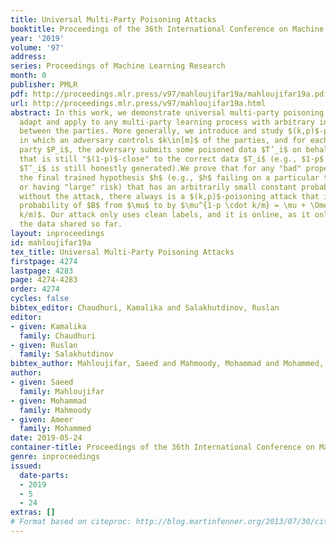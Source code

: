 ```yaml
---
title: Universal Multi-Party Poisoning Attacks
booktitle: Proceedings of the 36th International Conference on Machine Learning
year: '2019'
volume: '97'
address: 
series: Proceedings of Machine Learning Research
month: 0
publisher: PMLR
pdf: http://proceedings.mlr.press/v97/mahloujifar19a/mahloujifar19a.pdf
url: http://proceedings.mlr.press/v97/mahloujifar19a.html
abstract: In this work, we demonstrate universal multi-party poisoning attacks that
  adapt and apply to any multi-party learning process with arbitrary interaction pattern
  between the parties. More generally, we introduce and study $(k,p)$-poisoning attacks
  in which an adversary controls $k\in[m]$ of the parties, and for each corrupted
  party $P_i$, the adversary submits some poisoned data $T’_i$ on behalf of $P_i$
  that is still "$(1-p)$-close" to the correct data $T_i$ (e.g., $1-p$ fraction of
  $T’_i$ is still honestly generated).We prove that for any "bad" property $B$ of
  the final trained hypothesis $h$ (e.g., $h$ failing on a particular test example
  or having "large" risk) that has an arbitrarily small constant probability of happening
  without the attack, there always is a $(k,p)$-poisoning attack that increases the
  probability of $B$ from $\mu$ to by $\mu^{1-p \cdot k/m} = \mu + \Omega(p \cdot
  k/m)$. Our attack only uses clean labels, and it is online, as it only knows the
  the data shared so far.
layout: inproceedings
id: mahloujifar19a
tex_title: Universal Multi-Party Poisoning Attacks
firstpage: 4274
lastpage: 4283
page: 4274-4283
order: 4274
cycles: false
bibtex_editor: Chaudhuri, Kamalika and Salakhutdinov, Ruslan
editor:
- given: Kamalika
  family: Chaudhuri
- given: Ruslan
  family: Salakhutdinov
bibtex_author: Mahloujifar, Saeed and Mahmoody, Mohammad and Mohammed, Ameer
author:
- given: Saeed
  family: Mahloujifar
- given: Mohammad
  family: Mahmoody
- given: Ameer
  family: Mohammed
date: 2019-05-24
container-title: Proceedings of the 36th International Conference on Machine Learning
genre: inproceedings
issued:
  date-parts:
  - 2019
  - 5
  - 24
extras: []
# Format based on citeproc: http://blog.martinfenner.org/2013/07/30/citeproc-yaml-for-bibliographies/
---
```

